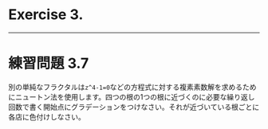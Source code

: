 # Exercise 3.

---
# 練習問題 3.7
別の単純なフラクタルは`z^4-1=0`などの方程式に対する複素素数解を求めるためにニュートン法を使用します。四つの根の1つの根に近づくのに必要な繰り返し回数で書く開始点にグラデーションをつけなさい。それが近づいている根ごとに各店に色付けしなさい。
